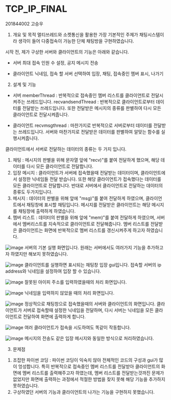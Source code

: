 # TCP_IP_FINAL

201844002 고승우 

1. 개요 및 목적
멀티쓰레드와 소켓통신을 활용한 가장 기본적인 주제가 채팅시스템이라 생각이 들어 다중접속이 가능한 단체 채팅방을 구현하였습니다.

시작 전, 제가 구상한 서버와 클라이언트의 기능은 아래와 같습니다.
 - 서버
최대 접속 인원 수 설정, 공지 메시지 전송

 - 클라이언트
닉네임, 접속 할 서버 선택하여 입장, 채팅, 접속중인 멤버 표시, 나가기


2. 설계 및 기능
 - 서버
memberThread : 반복적으로 접속중인 멤버 리스트를 클라이언트로 전달시켜주는 쓰레드입니다.
recvandsendThread : 반복적으로 클라이언트로부터 데이터를 전달받는 쓰레드입니다. 또한 전달받은 메시지의 종류를 판별하여 다시 모든 클라이언트로 전달시켜줍니다.

 - 클라이언트
recvmsgthread : 마찬가지로 반복적으로 서버로부터 데이터를 전달받는 쓰레드입니다. 서버와 마찬가지로 전달받은 데이터를 판별하여 알맞는 함수를 실행시켜줍니다. 

클라이언트에서 서버로 전달하는 데이터의 종류는 두 가지 입니다.
  1) 채팅 : 메시지의 판별을 위해 문자열 앞에 "recv)"를 붙여 전달하게 했으며, 해당 데이터를 다시 모든 클라이언트로 전달합니다.
  2) 입장 메시지 : 클라이언트가 서버에 접속했을때 전달받는 데이터이며, 클라이언트에서 설정한 닉네임들 전달 받습니다. 또한 해당 클라이언트가 접속했다는 데이터를 모든 클라이언트로 전달합니다.
반대로 서버에서 클라이언트로 전달하는 데이터의 종류도 두가지입니다.
  1) 메시지 : 데이터의 판별을 위해 앞에 "msg)"를 붙여 전달하게 하였으며, 클라이언트에서 채팅창에 표시할 채팅입니다. 메시지를 전달받은 클라이언트는 해당 메시지를 채팅창에 출력하게 하였습니다.
  2) 멤버 리스트 : 데이터의 판별을 위해 앞에 "mem)"를 붙여 전달하게 하였으며, 서버에서 멤버리스트를 지속적으로 클라이언트로 전달해줍니다. 멤버 리스트를 전달받은 클라이언트는 화면에 반복적으로 멤버 리스트를 갱신시켜주게 하고자 하였습니다.
 
![image](https://user-images.githubusercontent.com/71147074/122314167-a0faf000-cf52-11eb-92c5-748223ccd88e.png)
서버의 기본 실행 화면입니다.
원래는 서버에서도 여러가지 기능을 추가하고자 하였지만 해보지 못하였습니다.


![image](https://user-images.githubusercontent.com/71147074/122314131-8d4f8980-cf52-11eb-9167-20b60d321406.png)
클라이언트를 실행하면 표시되는 채팅창 입장 gui입니다.
접속할 서버의 ip address와 닉네임을 설정하여 입장 할 수 있습니다.

![image](https://user-images.githubusercontent.com/71147074/122314342-fa631f00-cf52-11eb-91db-0011c3f50f3d.png)
잘못된 아이피 주소를 입력하였을때의 처리 화면입니다.

![image](https://user-images.githubusercontent.com/71147074/122314377-0818a480-cf53-11eb-8e10-4821f9b6ed29.png)
닉네임을 입력하지 않았을 때의 처리 화면입니다.

![image](https://user-images.githubusercontent.com/71147074/122314436-25e60980-cf53-11eb-9c02-973acbfdcf68.png)
정상적으로 채팅창으로 접속했을때의 서버와 클라이언트의 화면입니다.
클라이언트가 서버로 접속할때 설정한 닉네임을 전달하며, 다시 서버는 닉네임을 모든 클라이언트로 전달하여 화면에 출력하게 합니다.

![image](https://user-images.githubusercontent.com/71147074/122314575-65145a80-cf53-11eb-83cd-b8a5650cfa33.png)
여러 클라이언트가 접속을 시도하여도 똑같이 작동합니다.

![image](https://user-images.githubusercontent.com/71147074/122314632-837a5600-cf53-11eb-93ea-6ff05e9aa8e2.png)
메시지의 전송도 같은 입장 메시지와 동일한 방식으로 처리하였습니다.


3. 문제점
1) 조잡한 파이썬 코딩 : 파이썬 코딩이 익숙치 않아 전체적인 코드의 구성과 gui가 많이 엉성합니다.
  특히 반복적으로 접속중인 멤버 리스트를 전달받아 클라이언트의 화면에 멤버 리스트를 출력해주고자 하였는데, 멤버 리스트를 전달받는것까진 문제가 없었지만 화면에 출력하는 과정에서 적절한 방법을 찾지 못해 해당 기능을 추가하지 못하였습니다.
3) 구상하였던 서버의 기능과 클라이언트의 나가는 기능을 구현하지 못했습니다.
